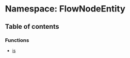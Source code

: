 # Namespace: FlowNodeEntity

## Table of contents

### Functions

* [is](/en/auto-docs/fixed-layout-editor/functions/FlowNodeEntity.is.md)
